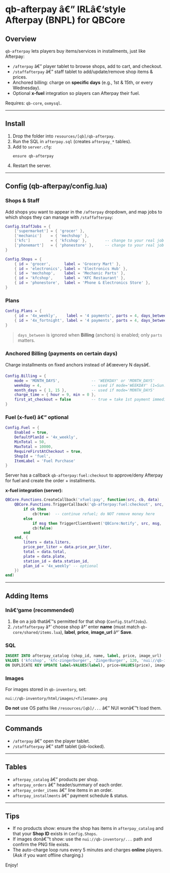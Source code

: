 # qb-afterpay â€” IRLâ€‘style Afterpay (BNPL) for QBCore

## Overview
`qb-afterpay` lets players buy items/services in installments, just like Afterpay:
- `/afterpay` â€” player tablet to browse shops, add to cart, and checkout.
- `/staffafterpay` â€” staff tablet to add/update/remove shop items & prices.
- Anchored billing: charge on **specific days** (e.g., 1st & 15th, or every Wednesday).
- Optional **x-fuel** integration so players can Afterpay their fuel.

Requires: `qb-core`, `oxmysql`.

---

## Install
1. Drop the folder into `resources/[qb]/qb-afterpay`.
2. Run the SQL in `afterpay.sql` (creates `afterpay_*` tables).
3. Add to `server.cfg`:
   ```
   ensure qb-afterpay
   ```
4. Restart the server.

---

## Config (qb-afterpay/config.lua)
### Shops & Staff
Add shops you want to appear in the `/afterpay` dropdown, and map jobs to which shops they can manage with `/staffafterpay`:
```lua
Config.StaffJobs = {
    ['supermarket'] = { 'grocer' },
    ['mechanic']    = { 'mechshop' },
    ['kfc']         = { 'kfcshop' },        -- change to your real job name
    ['phonemart']   = { 'phonestore' },     -- change to your real job name
}

Config.Shops = {
    { id = 'grocer',      label = 'Grocery Mart' },
    { id = 'electronics', label = 'Electronics Hub' },
    { id = 'mechshop',    label = 'Mechanic Parts' },
    { id = 'kfcshop',     label = 'KFC Restaurant' },
    { id = 'phonestore',  label = 'Phone & Electronics Store' },
}
```

### Plans
```lua
Config.Plans = {
    { id = '4x_weekly',    label = '4 payments', parts = 4, days_between = 7,  first_due_today = true },
    { id = '4x_fortnight', label = '4 payments', parts = 4, days_between = 14, first_due_today = true },
}
```
> `days_between` is ignored when **Billing** (anchors) is enabled; only `parts` matters.

### Anchored Billing (payments on certain days)
Charge installments on fixed anchors instead of â€œevery N daysâ€.
```lua
Config.Billing = {
    mode = 'MONTH_DAYS',              -- 'WEEKDAY' or 'MONTH_DAYS'
    weekday = 4,                      -- used if mode='WEEKDAY' (1=Sun..7=Sat; 4=Wed)
    month_days = { 1, 15 },           -- used if mode='MONTH_DAYS'
    charge_time = { hour = 9, min = 0 },
    first_at_checkout = false         -- true = take 1st payment immediately; false = next anchor
}
```

### Fuel (x-fuel) â€” optional
```lua
Config.Fuel = {
    Enabled = true,
    DefaultPlanId = '4x_weekly',
    MinTotal = 50,
    MaxTotal = 10000,
    RequireFirstAtCheckout = true,
    ShopId = 'fuel',
    ItemLabel = 'Fuel Purchase'
}
```
Server has a callback `qb-afterpay:fuel:checkout` to approve/deny Afterpay for fuel and create the order + installments.

**x-fuel integration (server):**
```lua
QBCore.Functions.CreateCallback('xfuel:pay', function(src, cb, data)
    QBCore.Functions.TriggerCallback('qb-afterpay:fuel:checkout', src, function(ok, msg)
        if ok then
            cb(true)  -- continue refuel; do NOT remove money here
        else
            if msg then TriggerClientEvent('QBCore:Notify', src, msg, 'error') end
            cb(false)
        end
    end, {
        liters = data.liters,
        price_per_liter = data.price_per_liter,
        total = data.total,
        plate = data.plate,
        station_id = data.station_id,
        plan_id = '4x_weekly' -- optional
    })
end)
```

---

## Adding Items
### Inâ€‘game (recommended)
1. Be on a job thatâ€™s permitted for that shop (`Config.StaffJobs`).
2. `/staffafterpay` â†’ choose shop â†’ enter **name** (must match `qb-core/shared/items.lua`), **label**, **price**, **image_url** â†’ **Save**.

### SQL
```sql
INSERT INTO afterpay_catalog (shop_id, name, label, price, image_url)
VALUES ('kfcshop', 'kfc-zingerburger', 'ZingerBurger', 120, 'nui://qb-inventory/html/images/kfc-zingerburger.png')
ON DUPLICATE KEY UPDATE label=VALUES(label), price=VALUES(price), image_url=VALUES(image_url);
```

### Images
For images stored in `qb-inventory`, set:
```
nui://qb-inventory/html/images/<filename>.png
```
**Do not** use OS paths like `/resources/[qb]/...` â€” NUI wonâ€™t load them.

---

## Commands
- `/afterpay` â€” open the player tablet.
- `/staffafterpay` â€” staff tablet (job-locked).

---

## Tables
- `afterpay_catalog` â€” products per shop.
- `afterpay_orders` â€” header/summary of each order.
- `afterpay_order_items` â€” line items in an order.
- `afterpay_installments` â€” payment schedule & status.

---

## Tips
- If no products show: ensure the shop has items in `afterpay_catalog` and that your **Shop ID** exists in `Config.Shops`.
- If images donâ€™t show: use the `nui://qb-inventory/...` path and confirm the PNG file exists.
- The auto-charge loop runs every 5 minutes and charges **online** players. (Ask if you want offline charging.)

Enjoy!
